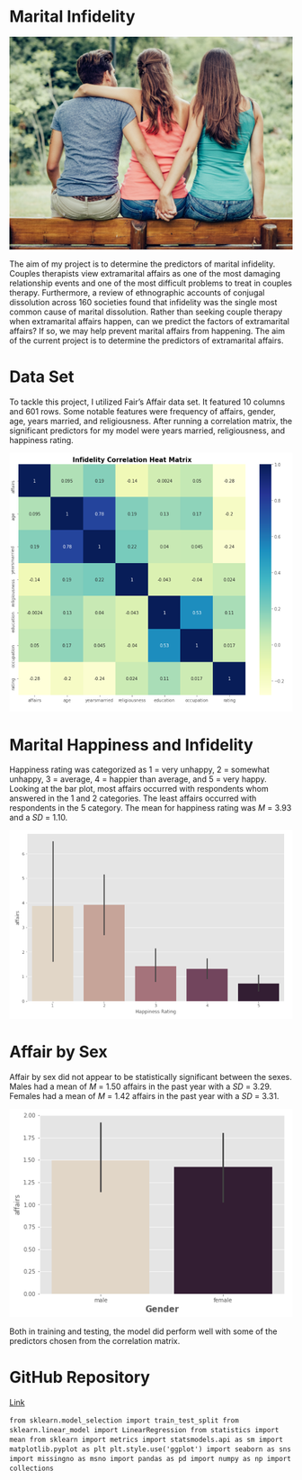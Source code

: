 # Marital Infidelity
 
![Image](infidelity_project.png)

The aim of my project is to determine the predictors of marital infidelity. Couples therapists view extramarital affairs as one of the most damaging relationship events and 
one of the most difficult problems to treat in couples therapy. Furthermore, a review of 
ethnographic accounts of conjugal dissolution across 160 societies found that infidelity was the 
single most common cause of marital dissolution. Rather than seeking couple therapy when 
extramarital affairs happen, can we predict the factors of extramarital affairs? If so, we may help 
prevent marital affairs from happening. The aim of the current project is to determine the 
predictors of extramarital affairs. 


# Data Set
To tackle this project, I utilized Fair’s Affair data set. It 
featured 10 columns and 601 rows. Some notable features were frequency of affairs, gender, age, 
years married, and religiousness. After running a correlation matrix, the significant predictors 
for my model were years married, religiousness, and happiness rating. 

![image](Correlation.png)

# Marital Happiness and Infidelity

Happiness rating was categorized as 1 = very unhappy, 2 = somewhat 
unhappy, 3 = average, 4 = happier than average, and 5 = very happy. Looking at the bar plot, 
most affairs occurred with respondents whom answered in the 1 and 2 categories. The least 
affairs occurred with respondents in the 5 category. The mean for happiness rating was *M* = 3.93 
and a *SD* = 1.10.

![image](happy_rating_affairs.png)

# Affair by Sex

Affair by sex did not appear to be statistically significant between the sexes. Males had a 
mean of *M* = 1.50 affairs in the past year with a *SD* = 3.29. Females had a mean of *M* = 1.42 
affairs in the past year with a *SD* = 3.31. 

![image](affairs_sex.png)

Both in training and 
testing, the model did perform well with some of the predictors chosen from the correlation matrix. 


# GitHub Repository
[Link](https://github.com/RenaissanceMan06/Marital_Infidelity)

`from sklearn.model_selection import train_test_split
from sklearn.linear_model import LinearRegression
from statistics import mean
from sklearn import metrics
import statsmodels.api as sm
import matplotlib.pyplot as plt
plt.style.use('ggplot')
import seaborn as sns
import missingno as msno
import pandas as pd
import numpy as np
import collections
`
